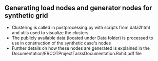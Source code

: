 ## Generating load nodes and generator nodes for synthetic grid

- Clustering is called in postprocessing.py with scripts from data2html and utils used to visualize the clusters
- The publicly available data (located under Data folder) is processed to use in construction of the synthetic case's nodes
- Further details on how these nodes are generated is explained in the Documentation/ERCOTProjectTasksDocumentation.Rohit.pdf file
